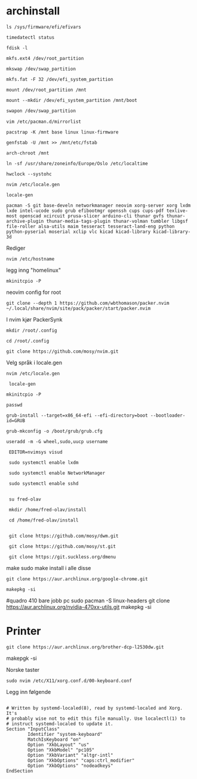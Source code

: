 # archinstall
```
ls /sys/firmware/efi/efivars
```
```
timedatectl status
```
```
fdisk -l
```
```
mkfs.ext4 /dev/root_partition
```
```
mkswap /dev/swap_partition
```
```
mkfs.fat -F 32 /dev/efi_system_partition
```
```
mount /dev/root_partition /mnt
```
```
mount --mkdir /dev/efi_system_partition /mnt/boot
```
```bash
swapon /dev/swap_partition
```
```
vim /etc/pacman.d/mirrorlist
```
```
pacstrap -K /mnt base linux linux-firmware
```
```
genfstab -U /mnt >> /mnt/etc/fstab
```
```
arch-chroot /mnt
```
```
ln -sf /usr/share/zoneinfo/Europe/Oslo /etc/localtime
```
```
hwclock --systohc
```
```
nvim /etc/locale.gen
```
```
locale-gen
```
```
pacman -S git base-develn networkmanager neovim xorg-server xorg lxdm lxde intel-ucode sudo grub efibootmgr openssh cups cups-pdf texlive-most openscad xcircuit prusa-slicer arduino-cli thunar gvfs thunar-archive-plugin thunar-media-tags-plugin thunar-volman tumbler libgsf file-roller alsa-utils maim tesseract tesseract-land-eng python python-pyserial moserial xclip vlc kicad kicad-library kicad-library-3d
```
Rediger
```
nvim /etc/hostname
```
legg inng "homelinux"
```
mkinitcpio -P
```
neovim config for root
```
git clone --depth 1 https://github.com/wbthomason/packer.nvim ~/.local/share/nvim/site/pack/packer/start/packer.nvim
```
I nvim kjør PackerSynk
```
mkdir /root/.config
```
```
cd /root/.config
```
```
git clone https://github.com/mosy/nvim.git
```
Velg språk i locale.gen
```
nvim /etc/locale.gen
 ```
```
 locale-gen
 ```
```
mkinitcpio -P
 ```
```
passwd
```
```
grub-install --target=x86_64-efi --efi-directory=boot --bootloader-id=GRUB
```
```
grub-mkconfig -o /boot/grub/grub.cfg
```
```
useradd -m -G wheel,sudo,uucp username
 ```
```
 EDITOR=nvimsys visud
 ```
```
 sudo systemctl enable lxdm
 ```
```
 sudo systemctl enable NetworkManager
 ```
```
 sudo systemctl enable sshd
 ```
```
 
 su fred-olav
 ```
```
 mkdir /home/fred-olav/install
 ```
```
 cd /home/fred-olav/install
 ```
```
  
 git clone https://github.com/mosy/dwm.git
 ```
```
 git clone https://github.com/mosy/st.git
 ```
```
 git clone https://git.suckless.org/dmenu
 ```
 make
 sudo make install i alle disse
```
git clone https://aur.archlinux.org/google-chrome.git
```
```
makepkg -si
 ```



#quadro 410 bare jobb pc
sudo pacman -S linux-headers
git clone https://aur.archlinux.org/nvidia-470xx-utils.git
makepkg -si




# Printer
```
git clone https://aur.archlinux.org/brother-dcp-l2530dw.git
```
makepgk -si

Norske taster
```
sudo nvim /etc/X11/xorg.conf.d/00-keyboard.conf
```
Legg inn følgende

```
    
# Written by systemd-localed(8), read by systemd-localed and Xorg. It's
# probably wise not to edit this file manually. Use localectl(1) to
# instruct systemd-localed to update it.
Section "InputClass"
        Identifier "system-keyboard"
        MatchIsKeyboard "on"
        Option "XkbLayout" "us"
        Option "XkbModel" "pc105"
        Option "XkbVariant" "altgr-intl"
        Option "XkbOptions" "caps:ctrl_modifier"
        Option "XkbOptions" "nodeadkeys"
EndSection
```




